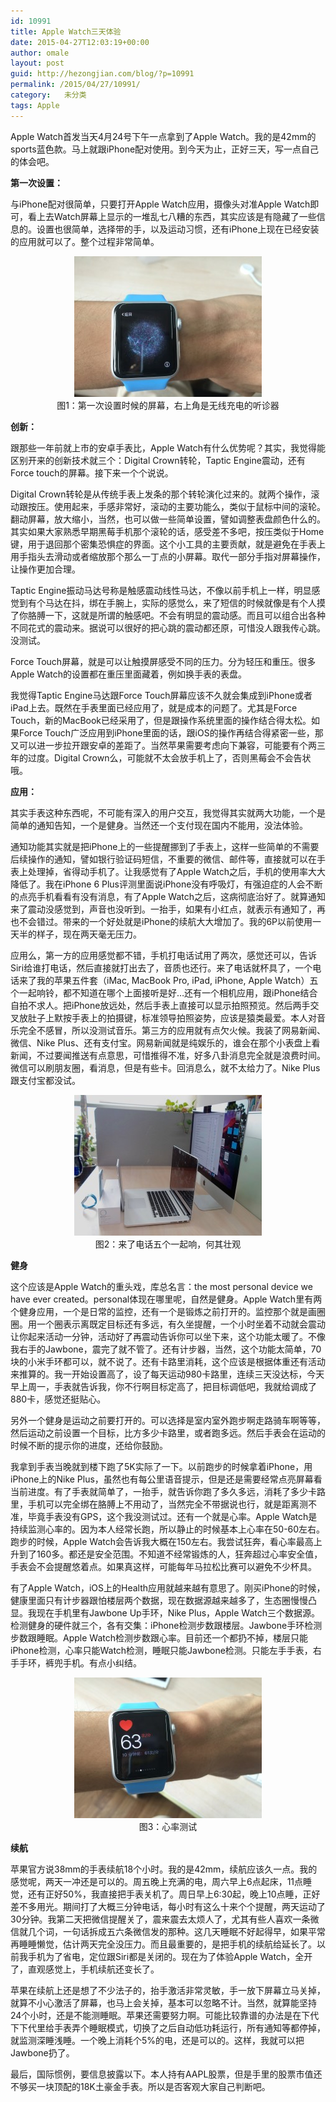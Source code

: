 ```yaml
---
id: 10991
title: Apple Watch三天体验
date: 2015-04-27T12:03:19+00:00
author: omale
layout: post
guid: http://hezongjian.com/blog/?p=10991
permalink: /2015/04/27/10991/
category:   未分类  
tags: Apple
---
```

Apple Watch首发当天4月24号下午一点拿到了Apple Watch。我的是42mm的sports蓝色款。马上就跟iPhone配对使用。到今天为止，正好三天，写一点自己的体会吧。

**第一次设置：**

与iPhone配对很简单，只要打开Apple Watch应用，摄像头对准Apple Watch即可，看上去Watch屏幕上显示的一堆乱七八糟的东西，其实应该是有隐藏了一些信息的。设置也很简单，选择带的手，以及运动习惯，还有iPhone上现在已经安装的应用就可以了。整个过程非常简单。

<p style="text-align: center;">
  <a href="/assets/images/2015/04/2015-04-24-132847.jpg"><img class="aligncenter size-medium wp-image-10992" src="/assets/images/2015/04/2015-04-24-132847-300x225.jpg" alt="2015-04-24 132847" width="300" height="225"  /></a><br /> 图1：第一次设置时候的屏幕，右上角是无线充电的听诊器
</p>

**创新：**

跟那些一年前就上市的安卓手表比，Apple Watch有什么优势呢？其实，我觉得能区别开来的创新技术就三个：Digital Crown转轮，Taptic Engine震动，还有Force touch的屏幕。接下来一个个说说。

Digital Crown转轮是从传统手表上发条的那个转轮演化过来的。就两个操作，滚动跟按压。使用起来，手感非常好，滚动的主要功能么，类似于鼠标中间的滚轮。翻动屏幕，放大缩小，当然，也可以做一些简单设置，譬如调整表盘颜色什么的。其实如果大家熟悉早期黑莓手机那个滚轮的话，感受差不多吧，按压类似于Home键，用于退回那个密集恐惧症的界面。这个小工具的主要贡献，就是避免在手表上用手指头去滑动或者缩放那个那么一丁点的小屏幕。取代一部分手指对屏幕操作，让操作更加合理。

Taptic Engine振动马达号称是触感震动线性马达，不像以前手机上一样，明显感觉到有个马达在抖，绑在手腕上，实际的感觉么，来了短信的时候就像是有个人摸了你胳膊一下，这就是所谓的触感吧。不会有明显的震动感。而且可以组合出各种不同花式的震动来。据说可以很好的把心跳的震动都还原，可惜没人跟我传心跳。没测试。

Force Touch屏幕，就是可以让触摸屏感受不同的压力。分为轻压和重压。很多Apple Watch的设置都在重压里面藏着，例如换手表的表盘。

我觉得Taptic Engine马达跟Force Touch屏幕应该不久就会集成到iPhone或者iPad上去。既然在手表里面已经应用了，就是成本的问题了。尤其是Force Touch，新的MacBook已经采用了，但是跟操作系统里面的操作结合得太松。如果Force Touch广泛应用到iPhone里面的话，跟iOS的操作再结合得紧密一些，那又可以进一步拉开跟安卓的差距了。当然苹果需要考虑向下兼容，可能要有个两三年的过度。Digital Crown么，可能就不太会放手机上了，否则黑莓会不会告状哦。

**应用：**

其实手表这种东西呢，不可能有深入的用户交互，我觉得其实就两大功能，一个是简单的通知告知，一个是健身。当然还一个支付现在国内不能用，没法体验。

通知功能其实就是把iPhone上的一些提醒挪到了手表上，这样一些简单的不需要后续操作的通知，譬如银行验证码短信，不重要的微信、邮件等，直接就可以在手表上处理掉，省得动手机了。让我感觉有了Apple Watch之后，手机的使用率大大降低了。我在iPhone 6 Plus评测里面说iPhone没有呼吸灯，有强迫症的人会不断的点亮手机看看有没有消息，有了Apple Watch之后，这病彻底治好了。就算通知来了震动没感觉到，声音也没听到。一抬手，如果有小红点，就表示有通知了，再也不会错过。带来的一个好处就是iPhone的续航大大增加了。我的6P以前使用一天半的样子，现在两天毫无压力。

应用么，第一方的应用感觉都不错，手机打电话试用了两次，感觉还可以，告诉Siri给谁打电话，然后直接就打出去了，音质也还行。来了电话就杯具了，一个电话来了我的苹果五件套（iMac, MacBook Pro, iPad, iPhone, Apple Watch）五个一起响铃，都不知道在哪个上面接听是好…还有一个相机应用，跟iPhone结合自拍不求人。把iPhone放远处，然后手表上直接可以显示拍照预览。然后两手交叉放肚子上默按手表上的拍摄键，标准领导拍照姿势，应该是猿类最爱。本人对音乐完全不感冒，所以没测试音乐。第三方的应用就有点欠火候。我装了网易新闻、微信、Nike Plus、还有支付宝。网易新闻就是纯娱乐的，谁会在那个小表盘上看新闻，不过要闻推送有点意思，可惜推得不准，好多八卦消息完全就是浪费时间。微信可以刷朋友圈，看消息，但是有些卡。回消息么，就不太给力了。Nike Plus跟支付宝都没试。

<p style="text-align: center;">
  <a href="/assets/images/2015/04/2015-04-24-140644.jpg"><img class="aligncenter size-medium wp-image-10993" src="/assets/images/2015/04/2015-04-24-140644-300x225.jpg" alt="2015-04-24 140644" width="300" height="225"  /></a><br /> 图2：来了电话五个一起响，何其壮观
</p>

**健身**

这个应该是Apple Watch的重头戏，库总名言：the most personal device we have ever created。personal体现在哪里呢，自然是健身。Apple Watch里有两个健身应用，一个是日常的监控，还有一个是锻炼之前打开的。监控那个就是画圈圈。用一个圈表示离既定目标还有多远，有久坐提醒，一个小时坐着不动就会震动让你起来活动一分钟，活动好了再震动告诉你可以坐下来，这个功能太暖了。不像我右手的Jawbone，震完了就不管了。还有计步器，当然，这个功能太简单，70块的小米手环都可以，就不说了。还有卡路里消耗，这个应该是根据体重还有活动来推算的。我一开始设置高了，设了每天运动980卡路里，连续三天没达标，今天早上周一，手表就告诉我，你不行啊目标定高了，把目标调低吧，我就给调成了880卡，感觉还挺贴心。

另外一个健身是运动之前要打开的。可以选择是室内室外跑步啊走路骑车啊等等，然后运动之前设置一个目标，比方多少卡路里，或者跑多远。然后手表会在运动的时候不断的提示你的进度，还给你鼓励。

我拿到手表当晚就到楼下跑了5K实际了一下。以前跑步的时候拿着iPhone，用iPhone上的Nike Plus，虽然也有每公里语音提示，但是还是需要经常点亮屏幕看当前进度。有了手表就简单了，一抬手，就告诉你跑了多久多远，消耗了多少卡路里，手机可以完全绑在胳膊上不用动了，当然完全不带据说也行，就是距离测不准，毕竟手表没有GPS，这个我没测试过。还有一个就是心率。Apple Watch是持续监测心率的。因为本人经常长跑，所以静止的时候基本上心率在50-60左右。跑步的时候，Apple Watch会告诉我大概在150左右。我尝试狂奔，看心率最高上升到了160多。都还是安全范围。不知道不经常锻炼的人，狂奔超过心率安全值，手表会不会提醒悠着点。如果真这样，可能每年马拉松比赛可以避免不少杯具。

有了Apple Watch，iOS上的Health应用就越来越有意思了。刚买iPhone的时候，健康里面只有计步器跟怕楼层两个数据，现在数据源越来越多了，生态圈慢慢凸显。我现在手机里有Jawbone Up手环，Nike Plus，Apple Watch三个数据源。检测健身的硬件就三个，各有交集：iPhone检测步数跟楼层。Jawbone手环检测步数跟睡眠。Apple Watch检测步数跟心率。目前还一个都扔不掉，楼层只能iPhone检测，心率只能Watch检测，睡眠只能Jawbone检测。只能左手手表，右手手环，裤兜手机。有点小纠结。

<p style="text-align: center;">
  <a href="/assets/images/2015/04/2015-04-24-141656.jpg"><img class="aligncenter size-medium wp-image-10994" src="/assets/images/2015/04/2015-04-24-141656-300x225.jpg" alt="2015-04-24 141656" width="300" height="225"  /></a><br /> 图3：心率测试
</p>

**续航**

苹果官方说38mm的手表续航18个小时。我的是42mm，续航应该久一点。我的感觉呢，两天一冲还是可以的。周五晚上充满的电，周六早上6点起床，11点睡觉，还有正好50%，我直接把手表关机了。周日早上6:30起，晚上10点睡，正好差不多用光。期间打了大概三分钟电话，每小时有这么十来个个提醒，两天运动了30分钟。我第二天把微信提醒关了，震来震去太烦人了，尤其有些人喜欢一条微信就几个词，一句话拆成五六条微信发的那种。这几天睡眠不好起得早，如果平常再睡睡懒觉，估计两天完全没压力。而且最重要的，是把手机的续航给延长了。以前我手机为了省电，定位跟Siri都是关闭的。现在为了体验Apple Watch，全开了，直观感觉上，手机续航还变长了。

苹果在续航上还是想了不少法子的，抬手激活非常灵敏，手一放下屏幕立马关掉，就算不小心激活了屏幕，也马上会关掉，基本可以忽略不计。当然，就算能坚持24个小时，还是不能测睡眠。苹果还需要努力啊。可能比较靠谱的办法是在下代下下代里给手表弄个睡眠模式，切换了之后自动低功耗运行，所有通知等都停掉，就监测深睡浅睡。一个晚上消耗个5%的电，还是可以的。这样，我就可以把Jawbone扔了。

最后，国际惯例，要信息披露以下。本人持有AAPL股票，但是手里的股票市值还不够买一块顶配的18K土豪金手表。所以是否客观大家自己判断吧。